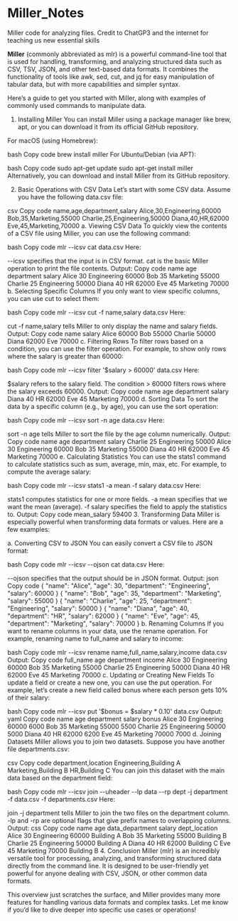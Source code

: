 # Miller_Notes
Miller code for analyzing files. Credit to ChatGP3 and the internet for teaching us new essential skills

**Miller** (commonly abbreviated as mlr) is a powerful command-line tool that is used for handling, transforming, and analyzing structured data such as CSV, TSV, JSON, and other text-based data formats. It combines the functionality of tools like awk, sed, cut, and jq for easy manipulation of tabular data, but with more capabilities and simpler syntax.

Here’s a guide to get you started with Miller, along with examples of commonly used commands to manipulate data.

1. Installing Miller
You can install Miller using a package manager like brew, apt, or you can download it from its official GitHub repository.

For macOS (using Homebrew):

bash
Copy code
brew install miller
For Ubuntu/Debian (via APT):

bash
Copy code
sudo apt-get update
sudo apt-get install miller
Alternatively, you can download and install Miller from its GitHub repository.

2. Basic Operations with CSV Data
Let’s start with some CSV data. Assume you have the following data.csv file:

csv
Copy code
name,age,department,salary
Alice,30,Engineering,60000
Bob,35,Marketing,55000
Charlie,25,Engineering,50000
Diana,40,HR,62000
Eve,45,Marketing,70000
a. Viewing CSV Data
To quickly view the contents of a CSV file using Miller, you can use the following command:

bash
Copy code
mlr --icsv cat data.csv
Here:

--icsv specifies that the input is in CSV format.
cat is the basic Miller operation to print the file contents.
Output:
Copy code
name     age  department   salary
Alice    30   Engineering  60000
Bob      35   Marketing    55000
Charlie  25   Engineering  50000
Diana    40   HR           62000
Eve      45   Marketing    70000
b. Selecting Specific Columns
If you only want to view specific columns, you can use cut to select them:

bash
Copy code
mlr --icsv cut -f name,salary data.csv
Here:

cut -f name,salary tells Miller to only display the name and salary fields.
Output:
Copy code
name     salary
Alice    60000
Bob      55000
Charlie  50000
Diana    62000
Eve      70000
c. Filtering Rows
To filter rows based on a condition, you can use the filter operation. For example, to show only rows where the salary is greater than 60000:

bash
Copy code
mlr --icsv filter '$salary > 60000' data.csv
Here:

$salary refers to the salary field.
The condition > 60000 filters rows where the salary exceeds 60000.
Output:
Copy code
name     age  department  salary
Diana    40   HR          62000
Eve      45   Marketing   70000
d. Sorting Data
To sort the data by a specific column (e.g., by age), you can use the sort operation:

bash
Copy code
mlr --icsv sort -n age data.csv
Here:

sort -n age tells Miller to sort the file by the age column numerically.
Output:
Copy code
name     age  department   salary
Charlie  25   Engineering  50000
Alice    30   Engineering  60000
Bob      35   Marketing    55000
Diana    40   HR           62000
Eve      45   Marketing    70000
e. Calculating Statistics
You can use the stats1 command to calculate statistics such as sum, average, min, max, etc. For example, to compute the average salary:

bash
Copy code
mlr --icsv stats1 -a mean -f salary data.csv
Here:

stats1 computes statistics for one or more fields.
-a mean specifies that we want the mean (average).
-f salary specifies the field to apply the statistics to.
Output:
Copy code
mean_salary
59400
3. Transforming Data
Miller is especially powerful when transforming data formats or values. Here are a few examples:

a. Converting CSV to JSON
You can easily convert a CSV file to JSON format:

bash
Copy code
mlr --icsv --ojson cat data.csv
Here:

--ojson specifies that the output should be in JSON format.
Output:
json
Copy code
{
  "name": "Alice",
  "age": 30,
  "department": "Engineering",
  "salary": 60000
}
{
  "name": "Bob",
  "age": 35,
  "department": "Marketing",
  "salary": 55000
}
{
  "name": "Charlie",
  "age": 25,
  "department": "Engineering",
  "salary": 50000
}
{
  "name": "Diana",
  "age": 40,
  "department": "HR",
  "salary": 62000
}
{
  "name": "Eve",
  "age": 45,
  "department": "Marketing",
  "salary": 70000
}
b. Renaming Columns
If you want to rename columns in your data, use the rename operation. For example, renaming name to full_name and salary to income:

bash
Copy code
mlr --icsv rename name,full_name,salary,income data.csv
Output:
Copy code
full_name  age  department   income
Alice      30   Engineering  60000
Bob        35   Marketing    55000
Charlie    25   Engineering  50000
Diana      40   HR           62000
Eve        45   Marketing    70000
c. Updating or Creating New Fields
To update a field or create a new one, you can use the put operation. For example, let’s create a new field called bonus where each person gets 10% of their salary:

bash
Copy code
mlr --icsv put '$bonus = $salary * 0.10' data.csv
Output:
yaml
Copy code
name     age  department   salary  bonus
Alice    30   Engineering  60000   6000
Bob      35   Marketing    55000   5500
Charlie  25   Engineering  50000   5000
Diana    40   HR           62000   6200
Eve      45   Marketing    70000   7000
d. Joining Datasets
Miller allows you to join two datasets. Suppose you have another file departments.csv:

csv
Copy code
department,location
Engineering,Building A
Marketing,Building B
HR,Building C
You can join this dataset with the main data based on the department field:

bash
Copy code
mlr --icsv join --uheader --lp data --rp dept -j department -f data.csv -f departments.csv
Here:

join -j department tells Miller to join the two files on the department column.
-lp and -rp are optional flags that give prefix names to overlapping columns.
Output:
css
Copy code
name     age  data_department  salary  dept_location
Alice    30   Engineering      60000   Building A
Bob      35   Marketing        55000   Building B
Charlie  25   Engineering      50000   Building A
Diana    40   HR               62000   Building C
Eve      45   Marketing        70000   Building B
4. Conclusion
Miller (mlr) is an incredibly versatile tool for processing, analyzing, and transforming structured data directly from the command line. It is designed to be user-friendly yet powerful for anyone dealing with CSV, JSON, or other common data formats.

This overview just scratches the surface, and Miller provides many more features for handling various data formats and complex tasks. Let me know if you’d like to dive deeper into specific use cases or operations!

